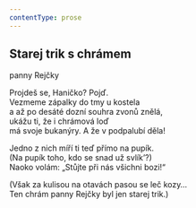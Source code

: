 ```yaml
---
contentType: prose
---
```


## Starej trik s chrámem  
panny Rejčky

Projdeš se, Haničko? Pojď.  
Vezmeme zápalky do tmy u kostela  
a až po desáté dozní souhra zvonů znělá,  
ukážu ti, že i chrámová loď  
má svoje bukanýry. A že v podpalubí děla!

Jedno z nich míří ti teď přímo na pupík.  
(Na pupík toho, kdo se snad už svlík’?)  
Naoko volám: „Stůjte při nás všichni bozi!“

(Však za kulisou na otavách pasou se leč kozy…  
Ten chrám panny Rejčky byl jen starej trik.)

